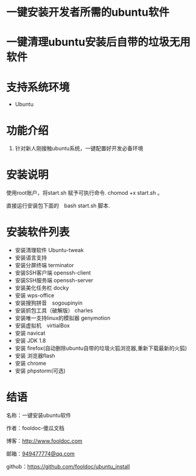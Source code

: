 一键安装开发者所需的ubuntu软件
========
一键清理ubuntu安装后自带的垃圾无用软件
========

支持系统环境
========
* Ubuntu 

功能介绍
========

1. 针对新人刚接触ubuntu系统，一键配置好开发必备环境

安装说明
========
使用root账户，将start.sh 赋予可执行命令. chomod +x start.sh 。

直接运行安装包下面的　bash start.sh 脚本. 


安装软件列表
========
* 安装清理软件 Ubuntu-tweak 
* 安装语言支持
* 安装分屏终端 terminator
* 安装SSH客户端 openssh-client
* 安装SSH服务端 openssh-server
* 安装美化任务栏 docky
* 安装 wps-office
* 安装搜狗拼音　sogoupinyin
* 安装抓包工具（破解版） charles
* 安装唯一支持linux的模拟器 genymotion
* 安装虚拟机　virtialBox
* 安装 navicat
* 安装 JDK 1.8
* 安装 firefox(自动删除ubuntu自带的垃圾火狐浏览器,重新下载最新的火狐)
* 安装 浏览器flash
* 安装 chrome
* 安装 phpstorm(可选)

结语
========
名称：一键安装ubuntu软件

作者：fooldoc-傻瓜文档

博客：http://www.fooldoc.com

邮箱：949477774@qq.com

github：https://github.com/fooldoc/ubuntu_install
